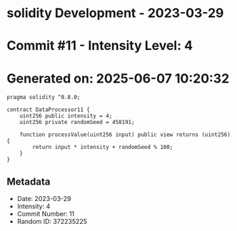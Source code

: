 ﻿# solidity Development - 2023-03-29
# Commit #11 - Intensity Level: 4
# Generated on: 2025-06-07 10:20:32
```solidity
pragma solidity ^0.8.0;

contract DataProcessor11 {
    uint256 public intensity = 4;
    uint256 private randomSeed = 458191;

    function processValue(uint256 input) public view returns (uint256) {
        return input * intensity + randomSeed % 100;
    }
}
```
## Metadata
- Date: 2023-03-29
- Intensity: 4
- Commit Number: 11
- Random ID: 372235225
